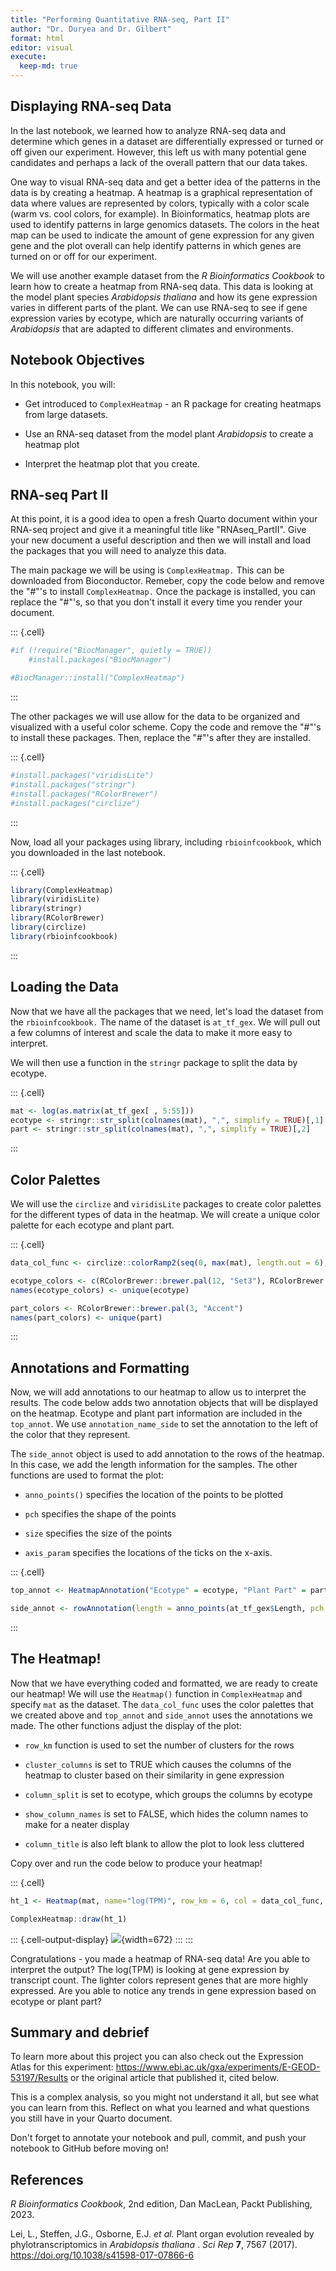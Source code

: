 ```yaml
---
title: "Performing Quantitative RNA-seq, Part II"
author: "Dr. Duryea and Dr. Gilbert"
format: html
editor: visual
execute:
  keep-md: true
---
```





## Displaying RNA-seq Data

In the last notebook, we learned how to analyze RNA-seq data and determine which genes in a dataset are differentially expressed or turned or off given our experiment. However, this left us with many potential gene candidates and perhaps a lack of the overall pattern that our data takes.

One way to visual RNA-seq data and get a better idea of the patterns in the data is by creating a heatmap. A heatmap is a graphical representation of data where values are represented by colors, typically with a color scale (warm vs. cool colors, for example). In Bioinformatics, heatmap plots are used to identify patterns in large genomics datasets. The colors in the heat map can be used to indicate the amount of gene expression for any given gene and the plot overall can help identify patterns in which genes are turned on or off for our experiment.

We will use another example dataset from the *R Bioinformatics Cookbook* to learn how to create a heatmap from RNA-seq data. This data is looking at the model plant species *Arabidopsis thaliana* and how its gene expression varies in different parts of the plant. We can use RNA-seq to see if gene expression varies by ecotype, which are naturally occurring variants of *Arabidopsis* that are adapted to different climates and environments.

## Notebook Objectives

In this notebook, you will:

-   Get introduced to `ComplexHeatmap` - an R package for creating heatmaps from large datasets.

-   Use an RNA-seq dataset from the model plant *Arabidopsis* to create a heatmap plot

-   Interpret the heatmap plot that you create.

## RNA-seq Part II

At this point, it is a good idea to open a fresh Quarto document within your RNA-seq project and give it a meaningful title like "RNAseq_PartII". Give your new document a useful description and then we will install and load the packages that you will need to analyze this data.

The main package we will be using is `ComplexHeatmap.` This can be downloaded from Bioconductor. Remeber, copy the code below and remove the "\#"'s to install `ComplexHeatmap.` Once the package is installed, you can replace the "\#"'s, so that you don't install it every time you render your document.



::: {.cell}

```{.r .cell-code}
#if (!require("BiocManager", quietly = TRUE))
    #install.packages("BiocManager")

#BiocManager::install("ComplexHeatmap")
```
:::



The other packages we will use allow for the data to be organized and visualized with a useful color scheme. Copy the code and remove the "\#"'s to install these packages. Then, replace the "\#"'s after they are installed.



::: {.cell}

```{.r .cell-code}
#install.packages("viridisLite")
#install.packages("stringr")
#install.packages("RColorBrewer")
#install.packages("circlize")
```
:::



Now, load all your packages using library, including `rbioinfcookbook`, which you downloaded in the last notebook.



::: {.cell}

```{.r .cell-code}
library(ComplexHeatmap)
library(viridisLite)
library(stringr)
library(RColorBrewer)
library(circlize)
library(rbioinfcookbook)
```
:::



## Loading the Data

Now that we have all the packages that we need, let's load the dataset from the `rbioinfcookbook.` The name of the dataset is `at_tf_gex`. We will pull out a few columns of interest and scale the data to make it more easy to interpret.

We will then use a function in the `stringr` package to split the data by ecotype.



::: {.cell}

```{.r .cell-code}
mat <- log(as.matrix(at_tf_gex[ , 5:55]))
ecotype <- stringr::str_split(colnames(mat), ",", simplify = TRUE)[,1]
part <- stringr::str_split(colnames(mat), ",", simplify = TRUE)[,2]
```
:::



## Color Palettes

We will use the `circlize` and `viridisLite` packages to create color palettes for the different types of data in the heatmap. We will create a unique color palette for each ecotype and plant part.



::: {.cell}

```{.r .cell-code}
data_col_func <- circlize::colorRamp2(seq(0, max(mat), length.out = 6), viridisLite::magma(6))

ecotype_colors <- c(RColorBrewer::brewer.pal(12, "Set3"), RColorBrewer::brewer.pal(5, "Set1"))
names(ecotype_colors) <- unique(ecotype)

part_colors <- RColorBrewer::brewer.pal(3, "Accent")
names(part_colors) <- unique(part)
```
:::



## Annotations and Formatting

Now, we will add annotations to our heatmap to allow us to interpret the results. The code below adds two annotation objects that will be displayed on the heatmap. Ecotype and plant part information are included in the `top_annot`. We use `annotation_name_side` to set the annotation to the left of the color that they represent.

The `side_annot` object is used to add annotation to the rows of the heatmap. In this case, we add the length information for the samples. The other functions are used to format the plot:

-   `anno_points()` specifies the location of the points to be plotted

-   `pch` specifies the shape of the points

-   `size` specifies the size of the points

-   `axis_param` specifies the locations of the ticks on the x-axis.



::: {.cell}

```{.r .cell-code}
top_annot <- HeatmapAnnotation("Ecotype" = ecotype, "Plant Part" = part, col = list("Ecotype" = ecotype_colors, "Plant Part" = part_colors), annotation_name_side = "left")

side_annot <- rowAnnotation(length = anno_points(at_tf_gex$Length, pch = 16, size = unit(1, "mm"), axis_param = list(at = seq(1, max(at_tf_gex$Length), length.out = 4)),))
```
:::



## The Heatmap!

Now that we have everything coded and formatted, we are ready to create our heatmap! We will use the `Heatmap()` function in `ComplexHeatmap` and specify `mat` as the dataset. The `data_col_func` uses the color palettes that we created above and `top_annot` and `side_annot` uses the annotations we made. The other functions adjust the display of the plot:

-   `row_km` function is used to set the number of clusters for the rows

-   `cluster_columns` is set to TRUE which causes the columns of the heatmap to cluster based on their similarity in gene expression

-   `column_split` is set to ecotype, which groups the columns by ecotype

-   `show_column_names` is set to FALSE, which hides the column names to make for a neater display

-   `column_title` is also left blank to allow the plot to look less cluttered

Copy over and run the code below to produce your heatmap!



::: {.cell}

```{.r .cell-code}
ht_1 <- Heatmap(mat, name="log(TPM)", row_km = 6, col = data_col_func, top_annotation = top_annot, right_annotation = side_annot, cluster_columns = TRUE, column_split = ecotype, show_column_names = FALSE, column_title = " ")

ComplexHeatmap::draw(ht_1)
```

::: {.cell-output-display}
![](RNAseq_PartII_files/figure-html/unnamed-chunk-7-1.png){width=672}
:::
:::



Congratulations - you made a heatmap of RNA-seq data! Are you able to interpret the output? The log(TPM) is looking at gene expression by transcript count. The lighter colors represent genes that are more highly expressed. Are you able to notice any trends in gene expression based on ecotype or plant part?

## Summary and debrief

To learn more about this project you can also check out the Expression Atlas for this experiment: <https://www.ebi.ac.uk/gxa/experiments/E-GEOD-53197/Results> or the original article that published it, cited below.

This is a complex analysis, so you might not understand it all, but see what you can learn from this. Reflect on what you learned and what questions you still have in your Quarto document.

Don't forget to annotate your notebook and pull, commit, and push your notebook to GitHub before moving on!

## References

*R Bioinformatics Cookbook*, 2nd edition, Dan MacLean, Packt Publishing, 2023.

Lei, L., Steffen, J.G., Osborne, E.J. *et al.* Plant organ evolution revealed by phylotranscriptomics in *Arabidopsis thaliana* . *Sci Rep* **7**, 7567 (2017). <https://doi.org/10.1038/s41598-017-07866-6>
